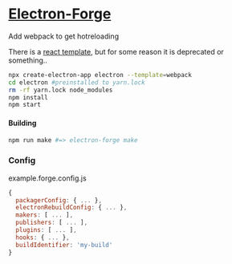 # [Electron-Forge](https://www.electronforge.io/)

Add webpack to get hotreloading

There is a [react template](https://github.com/electron-userland/electron-forge-templates), but for some reason it is deprecated or something..

```bash
npx create-electron-app electron --template=webpack
cd electron #preinstalled to yarn.lock
rm -rf yarn.lock node_modules
npm install
npm start
```

#### Building

```bash
npm run make #=> electron-forge make
```

### Config

example.forge.config.js

```js
{
  packagerConfig: { ... },
  electronRebuildConfig: { ... },
  makers: [ ... ],
  publishers: [ ... ],
  plugins: [ ... ],
  hooks: { ... },
  buildIdentifier: 'my-build'
}
```

